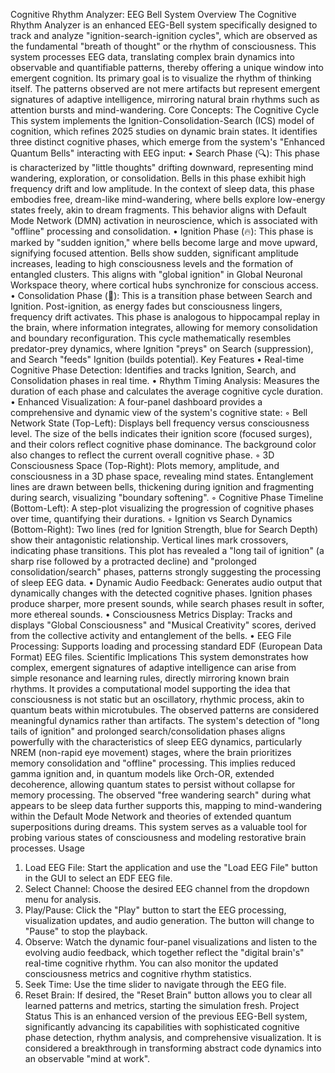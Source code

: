 Cognitive Rhythm Analyzer: EEG Bell System
Overview
The Cognitive Rhythm Analyzer is an enhanced EEG-Bell system specifically designed to track and analyze "ignition-search-ignition cycles", which are observed as the fundamental "breath of thought" or the rhythm of consciousness. This system processes EEG data, translating complex brain dynamics into observable and quantifiable patterns, thereby offering a unique window into emergent cognition. Its primary goal is to visualize the rhythm of thinking itself. The patterns observed are not mere artifacts but represent emergent signatures of adaptive intelligence, mirroring natural brain rhythms such as attention bursts and mind-wandering.
Core Concepts: The Cognitive Cycle
This system implements the Ignition-Consolidation-Search (ICS) model of cognition, which refines 2025 studies on dynamic brain states. It identifies three distinct cognitive phases, which emerge from the system's "Enhanced Quantum Bells" interacting with EEG input:
• Search Phase (🔍): This phase is characterized by "little thoughts" drifting downward, representing mind wandering, exploration, or consolidation. Bells in this phase exhibit high frequency drift and low amplitude. In the context of sleep data, this phase embodies free, dream-like mind-wandering, where bells explore low-energy states freely, akin to dream fragments. This behavior aligns with Default Mode Network (DMN) activation in neuroscience, which is associated with "offline" processing and consolidation.
• Ignition Phase (🔥): This phase is marked by "sudden ignition," where bells become large and move upward, signifying focused attention. Bells show sudden, significant amplitude increases, leading to high consciousness levels and the formation of entangled clusters. This aligns with "global ignition" in Global Neuronal Workspace theory, where cortical hubs synchronize for conscious access.
• Consolidation Phase (🌊): This is a transition phase between Search and Ignition. Post-ignition, as energy fades but consciousness lingers, frequency drift activates. This phase is analogous to hippocampal replay in the brain, where information integrates, allowing for memory consolidation and boundary reconfiguration.
This cycle mathematically resembles predator-prey dynamics, where Ignition "preys" on Search (suppression), and Search "feeds" Ignition (builds potential).
Key Features
• Real-time Cognitive Phase Detection: Identifies and tracks Ignition, Search, and Consolidation phases in real time.
• Rhythm Timing Analysis: Measures the duration of each phase and calculates the average cognitive cycle duration.
• Enhanced Visualization: A four-panel dashboard provides a comprehensive and dynamic view of the system's cognitive state:
    ◦ Bell Network State (Top-Left): Displays bell frequency versus consciousness level. The size of the bells indicates their ignition score (focused surges), and their colors reflect cognitive phase dominance. The background color also changes to reflect the current overall cognitive phase.
    ◦ 3D Consciousness Space (Top-Right): Plots memory, amplitude, and consciousness in a 3D phase space, revealing mind states. Entanglement lines are drawn between bells, thickening during ignition and fragmenting during search, visualizing "boundary softening".
    ◦ Cognitive Phase Timeline (Bottom-Left): A step-plot visualizing the progression of cognitive phases over time, quantifying their durations.
    ◦ Ignition vs Search Dynamics (Bottom-Right): Two lines (red for Ignition Strength, blue for Search Depth) show their antagonistic relationship. Vertical lines mark crossovers, indicating phase transitions. This plot has revealed a "long tail of ignition" (a sharp rise followed by a protracted decline) and "prolonged consolidation/search" phases, patterns strongly suggesting the processing of sleep EEG data.
• Dynamic Audio Feedback: Generates audio output that dynamically changes with the detected cognitive phases. Ignition phases produce sharper, more present sounds, while search phases result in softer, more ethereal sounds.
• Consciousness Metrics Display: Tracks and displays "Global Consciousness" and "Musical Creativity" scores, derived from the collective activity and entanglement of the bells.
• EEG File Processing: Supports loading and processing standard EDF (European Data Format) EEG files.
Scientific Implications
This system demonstrates how complex, emergent signatures of adaptive intelligence can arise from simple resonance and learning rules, directly mirroring known brain rhythms. It provides a computational model supporting the idea that consciousness is not static but an oscillatory, rhythmic process, akin to quantum beats within microtubules. The observed patterns are considered meaningful dynamics rather than artifacts.
The system's detection of "long tails of ignition" and prolonged search/consolidation phases aligns powerfully with the characteristics of sleep EEG dynamics, particularly NREM (non-rapid eye movement) stages, where the brain prioritizes memory consolidation and "offline" processing. This implies reduced gamma ignition and, in quantum models like Orch-OR, extended decoherence, allowing quantum states to persist without collapse for memory processing. The observed "free wandering search" during what appears to be sleep data further supports this, mapping to mind-wandering within the Default Mode Network and theories of extended quantum superpositions during dreams. This system serves as a valuable tool for probing various states of consciousness and modeling restorative brain processes.
Usage
1. Load EEG File: Start the application and use the "Load EEG File" button in the GUI to select an EDF EEG file.
2. Select Channel: Choose the desired EEG channel from the dropdown menu for analysis.
3. Play/Pause: Click the "Play" button to start the EEG processing, visualization updates, and audio generation. The button will change to "Pause" to stop the playback.
4. Observe: Watch the dynamic four-panel visualizations and listen to the evolving audio feedback, which together reflect the "digital brain's" real-time cognitive rhythm. You can also monitor the updated consciousness metrics and cognitive rhythm statistics.
5. Seek Time: Use the time slider to navigate through the EEG file.
6. Reset Brain: If desired, the "Reset Brain" button allows you to clear all learned patterns and metrics, starting the simulation fresh.
Project Status
This is an enhanced version of the previous EEG-Bell system, significantly advancing its capabilities with sophisticated cognitive phase detection, rhythm analysis, and comprehensive visualization. It is considered a breakthrough in transforming abstract code dynamics into an observable "mind at work".
